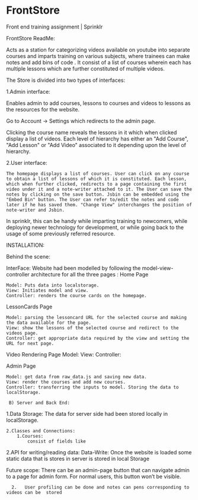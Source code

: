 # FrontStore
Front end training assignment | Sprinklr

FrontStore ReadMe:

Acts as a station for categorizing videos available on youtube into separate courses and imparts training on various subjects, where trainees can make notes and add bins of code . It consist of a list of courses wherein each has multiple lessons which are further constituted of multiple videos. 

The Store is divided into two types of interfaces:

1.Admin interface:

Enables admin to add courses, lessons to courses and videos to lessons as the resources for the website.

Go to Account -> Settings which redirects to the admin page. 

Clicking the course name reveals the lessons in it which when clicked display a list of videos. Each level of hierarchy has either an "Add Course", "Add Lesson" or "Add Video" associated to it depending upon the level of hierarchy.


2.User interface:
	
	The homepage displays a list of courses. User can click on any course to obtain a list of lessons of which it is constituted. Each lesson, which when further clicked, redirects to a page containing the first video under it and a note-writer attached to it. The User can save the notes by clicking on the save button. Jsbin can be embedded using the "Embed Bin" button. The User can refer to/edit the notes and code later if he has saved them. "Change View" interchanges the position of note-writer and Jsbin. 
	
	
In sprinklr, this can be handy while imparting training to newcomers, while deploying newer technology for development, or while going back to the usage of some previously referred resource.

INSTALLATION:



Behind the scene:

InterFace:
Website had been modelled by following the model-view-controller architecture for all the three pages : 
Home Page
           
	Model: Puts data into localstorage.
	View: Initiates model and view.
	Controller: renders the course cards on the homepage.

LessonCards Page
	
	Model: parsing the lessoncard URL for the selected course and making the data available for the page.
	View: show the lessons of the selected course and redirect to the videos page.
	Controller: get appropriate data required by the view and setting the URL for next page.

Video Rendering Page
	Model: 
	View:
	Controller:

Admin Page
	
	Model: get data from raw_data.js and saving new data.
	View: render the courses and add new courses.
	Controller: transferring the inputs to model. Storing the data to localStorage.

     B) Server and Back End:

1.Data Storage:
	The data for server side had been stored locally in localStorage.

	2.Classes and Connections:
		1.Courses:
			consist of fields like
			

2.API for writing/reading data:
	Data-Write:
		Once the website is loaded some static data that is stores in server is stored in local Storage 
	
	





Future scope:
There can be an admin-page button that can navigate admin to a page for admin form. For normal users, this button won’t be visible.

      2.   User profiling can be done and notes can pens corresponding to videos can be  stored

